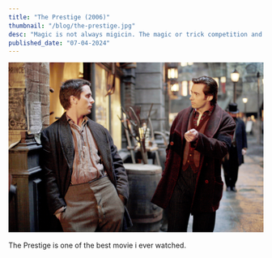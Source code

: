 ```yaml
---
title: "The Prestige (2006)"
thumbnail: "/blog/the-prestige.jpg"
desc: "Magic is not always migicin. The magic or trick competition and revenge between two people."
published_date: "07-04-2024"
---
```


![The Prestige (2006)](./images/the-prestige.jpg)

The Prestige is one of the best movie i ever watched.
